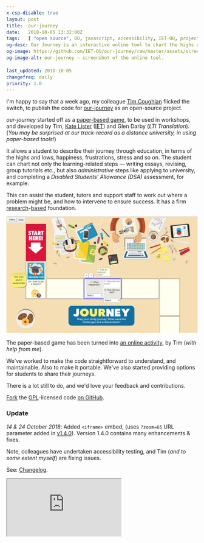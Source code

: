 ```yaml
---
x-csp-disable: true
layout: post
title:  our-journey
date:   2018-10-05 13:32:00Z
tags:   [ "open source", OU, javascript, accessibility, IET-OU, project ]
og-desc: Our Journey is an interactive online tool to chart the highs and lows of student journeys.
og-image: https://github.com/IET-OU/our-journey/raw/master/assets/screenshot-1.png
og-image-alt: our-journey — screenshot of the online tool.

last_updated: 2018-10-05
changefreq: daily
priority: 1.0
---
```


I'm happy to say that a week ago, my colleague [Tim Coughlan][tim] flicked the switch,
to publish the code for [our-journey][] as an open-source project.

_our-journey_ started off as a [paper-based game][download], to be used in workshops,
and developed by Tim, [Kate Lister][kate] ([IET][]) and Glen Darby (_LTI Translation_).
(_You may be surprised at our track-record as a distance university, in using paper-based tools!_)

It allows a student to describe their journey through education, in terms of the highs and lows,
happiness, frustrations, stress and so on.
The student can chart not only the learning-related steps — writing essays, revising, group tutorials etc.,
but also _administrative_ steps like applying to university, and completing a _Disabled Students' Allowance (DSA)_ assessment, for example.

This can assist the student, tutors and support staff to work out where a problem might be,
and how to intervene to ensure success.
It has a firm [research][oro]-[based][oro-2] foundation.
<!--([Coughlan & Lister, 2018][oro]; [Coughlan, Ullmann & Lister, 2017][oro-2])-->

[![Screenshot of the online tool][image]][our-journey]

The paper-based game has been turned into [an online activity][tool], by Tim (_with help from me_).

We've worked to make the code straightforward to understand, and maintainable.
Also to make it portable.
We've also started providing options for students to share their journeys.

There is a lot still to do, and we'd love your feedback and contributions.

[Fork][gh] the [GPL][]-licensed code [on GitHub][gh].

### Update

_14 & 24 October 2018_: Added `<iframe>` embed, (uses `?zoom=65` URL parameter added in [v1.4.0][log]).
Version 1.4.0 contains many enhancements & fixes.

Note, colleagues have undertaken accessibility testing, and Tim (_and to some extent myself_) are fixing issues.

See: [Changelog][log].

<iframe src="https://iet-ou.github.io/our-journey/tool/?zoom=65&embed=1&demo=1" allowfullscreen ></iframe>

<!-- [yt][] -->

[tim]: https://iet.open.ac.uk/people/tim.coughlan
[kate]: https://twitter.com/KateMarburg
[iet]: https://iet.open.ac.uk/
  "Institute of Educational Technology (IET), at The Open University."
[our-journey]: https://iet-ou.github.io/our-journey/ "our-journey"
[download]: https://iet-ou.github.io/our-journey/download.html "PDF downloads"
[tool]: https://iet-ou.github.io/our-journey/tool/?demo=1
[gh]: https://github.com/IET-OU/our-journey "'our-journey' on GitHub"
[gpl]: https://github.com/IET-OU/our-journey/blob/master/LICENSE.txt
  "GNU General Public License v3.0 [GPL-3.0+]"
[log]: https://github.com/IET-OU/our-journey/blob/master/docs/CHANGELOG.md
  "Changelog / release notes"

[oro]: https://oro.open.ac.uk/54760/
  "Paper: The accessibility of administrative processes: Assessing the impacts on students in higher education. Coughlan & Lister, 2018."
[oro-2]: https://oro.open.ac.uk/48991/
  "Paper: Understanding Accessibility as a Process through the Analysis of Feedback from Disabled Students. Coughlan, Ullmann & Lister, 2017."
[image]: https://github.com/IET-OU/our-journey/raw/master/assets/screenshot-1.png
[yt]: https://youtu.be/nbIWjdsZmm0?t=15643&t_end=17278&_EMBED_X_ME_ "OpenTEL Show & TEL Event - 6 Oct 2018 Day One (unlisted)"

[End]: //.
